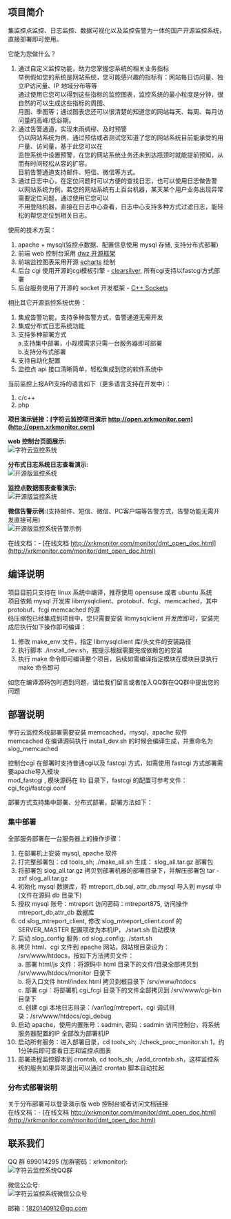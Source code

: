 ## 项目简介
集监控点监控、日志监控、数据可视化以及监控告警为一体的国产开源监控系统，直接部署即可使用。    

它能为您做什么？   
1. 通过自定义监控功能，助力您掌握您系统的相关业务指标   
   举例假如您的系统是网站系统，您可能感兴趣的指标有：网站每日访问量、独立IP访问量、IP 地域分布等等   
   通过使用它您可以得到这些指标的监控图表，监控系统的最小粒度是分钟，很自然的可以生成这些指标的周图、   
   月图、季图等；通过图表您还可以很清楚的知道您的网站每天、每周、每月访问量的高峰/低谷期。  
2. 通过告警通道，实现未雨绸缪、及时预警   
   仍以网站系统为例，通过预估或者测试您知道了您的网站系统目前能承受的用户量、访问量，基于此您可以在   
   监控系统中设置预警，在您的网站系统业务还未到达瓶颈时就能提前预知，从而有时间轻松从容的扩容。   
   目前告警通道支持邮件、短信、微信等方式。   
3. 通过日志中心，在定位问题时可以方便的查找日志，也可以使用日志做告警   
   以网站系统为例，若您的网站系统有上百台机器，某天某个用户业务出现异常需要定位问题，通过使用它您可以   
   不用登陆机器，直接在日志中心查看，日志中心支持多种方式过滤日志，能轻松的帮您定位到相关日志。   

使用的技术方案：   
1. apache + mysql(监控点数据、配置信息使用 mysql 存储, 支持分布式部署)   
2. 前端 web 控制台采用 [dwz 开源框架](http://jui.org/)   
3. 前端监控图表采用开源 [echarts](https://www.echartsjs.com/zh/index.html) 绘制
4. 后台 cgi 使用开源的cgi模板引擎 - [clearsilver](http://www.clearsilver.net/), 所有cgi支持以fastcgi方式部署    
5. 后台服务使用了开源的 socket 开发框架 - [C++ Sockets](http://www.alhem.net/Sockets/)   

相比其它开源监控系统优势：  
1.	集成告警功能，支持多种告警方式，告警通道无需开发    
2.	集成分布式日志系统功能    
3.  支持多种部署方式    
	a.支持集中部署，小规模需求只需一台服务器即可部署   
	b.支持分布式部署
4.	支持自动化配置
5.  监控点 api 接口清晰简单，轻松集成到您的软件系统中   
   
当前监控上报API支持的语言如下（更多语言支持在开发中）： 
1. c/c++ 
2. php

**项目演示链接：[字符云监控项目演示 http://open.xrkmonitor.com](http://open.xrkmonitor.com)**   
     
	   
**web 控制台页面展示:**     
![字符云监控系统](http://open.xrkmonitor.com/html/images/web_page.gif)

**分布式日志系统日志查看演示:**   
![开源版监控系统](http://open.xrkmonitor.com/html/images/web_log.gif)

**监控点数据图表查看演示:**   
![开源版监控系统](http://open.xrkmonitor.com/html/images/web_attr.gif)

**微信告警示例:**(支持邮件、短信、微信、PC客户端等告警方式，告警功能无需开发直接可用)  
![开源版监控系统告警示例](http://xrkmonitor.com/monitor/images/open_wx_2.png)

在线文档：- [在线文档 http://xrkmonitor.com/monitor/dmt_open_doc.html](http://xrkmonitor.com/monitor/dmt_open_doc.html)

## 编译说明 

项目目前只支持在 linux 系统中编译，推荐使用 opensuse 或者 ubuntu 系统   
项目依赖 mysql 开发库 libmysqlclient、protobuf、fcgi、memcached，其中 protobuf、fcgi memcached 的源  
码压缩包已经集成到项目中，您只需要安装 libmysqlclient 开发库即可，安装完成后执行如下操作即可编译：
1. 修改 make_env 文件，指定 libmysqlclient 库/头文件的安装路径
2. 执行脚本 ./install_dev.sh，按提示根据需要完成依赖包的安装
3. 执行 make 命令即可编译整个项目，后续如需编译指定模块在模块目录执行 make 命令即可   
   
如您在编译源码包时遇到问题，请给我们留言或者加入QQ群在QQ群中提出您的问题   

## 部署说明
字符云监控系统部署需要安装 memcached，mysql，apache 软件   
memcached 在编译源码执行 install_dev.sh 的时候会编译生成，并重命名为 slog_memcached   

控制台cgi 在部署时支持普通cgi以及 fastcgi 方式，如需使用 fastcgi 方式部署需要apache导入模块  
mod_fastcgi , 模块源码在 lib 目录下，fastcgi 的配置可参考文件：cgi_fcgi/fastcgi.conf   

部署方式支持集中部署、分布式部署，部署方法如下：
### 集中部署
全部服务部署在一台服务器上的操作步骤：
1. 在部署机上安装 mysql, apache 软件
2. 打完整部署包：cd  tools_sh; ./make_all.sh 生成： slog_all.tar.gz 部署包
3. 将部署包 slog_all.tar.gz 拷贝到部署机器的部署目录下，并解压部署包 tar -zxf slog_all.tar.gz   
4. 初始化 mysql 数据库，将 mtreport_db.sql, attr_db.mysql 导入到 mysql 中(文件在源码 db 目录下)  
5. 授权 mysql 账号：mtreport 访问密码：mtreport875, 访问操作  mtreport_db,attr_db 数据库
6. cd slog_mtreport_client, 修改 slog_mtreport_client.conf 的SERVER_MASTER 配置项改为本机IP，./start.sh 启动模块    
7. 启动 slog_config 服务: cd slog_config; ./start.sh   
8. 拷贝 html、cgi 文件到 apache 网站，网站根目录设为： /srv/www/htdocs，按如下方法拷贝文件：   
   a. 部署 html/js 文件：将源码中 html 目录下的文件/目录全部拷贝到 /srv/www/htdocs/monitor 目录下   
   b. 将入口文件 html/index.html 拷贝到根目录下 /srv/www/htdocs   
   c. 部署 cgi：将部署机 cgi_fcgi 目录下的文件全部拷贝到 /srv/www/cgi-bin 目录下   
   d. 创建 cgi 本地日志目录：/var/log/mtreport，cgi 调试目录：/srv/www/htdocs/cgi_debug   
9. 启动 apache，使用内置账号：sadmin, 密码：sadmin 访问控制台，将系统服务器配置的IP 全部改为部署机IP  
10. 启动所有服务：进入部署目录，cd tools_sh; ./check_proc_monitor.sh 1，约1分钟后即可查看日志和监控点图表  
11. 部署进程监控脚本到 crontab, cd tools_sh; ./add_crontab.sh，这样监控系统的服务如果异常退出可以通过 crontab 脚本自动拉起

### 分布式部署说明
关于分布部署可以登录演示版 web 控制台或者访问文档链接  
在线文档：- [在线文档 http://xrkmonitor.com/monitor/dmt_open_doc.html](http://xrkmonitor.com/monitor/dmt_open_doc.html)  

## 联系我们
QQ 群 699014295 (加群密码：xrkmonitor):   
![字符云监控系统QQ群](http://xrkmonitor.com/monitor/main/img/new_qq_group.png)  

微信公众号:   
![字符云监控系统微信公众号](http://xrkmonitor.com/monitor/main/img/main_wx_qrcode.jpg)  

邮箱：1820140912@qq.com

